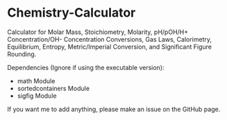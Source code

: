 # Chemistry-Calculator
Calculator for Molar Mass, Stoichiometry, Molarity, pH/pOH/H+ Concentration/OH- Concentration Conversions, Gas Laws, Calorimetry, Equilibrium, Entropy, Metric/Imperial Conversion, and Significant Figure Rounding.

Dependencies (Ignore if using the executable version):
 - math Module
 - sortedcontainers Module
 - sigfig Module

If you want me to add anything, please make an issue on the GitHub page.